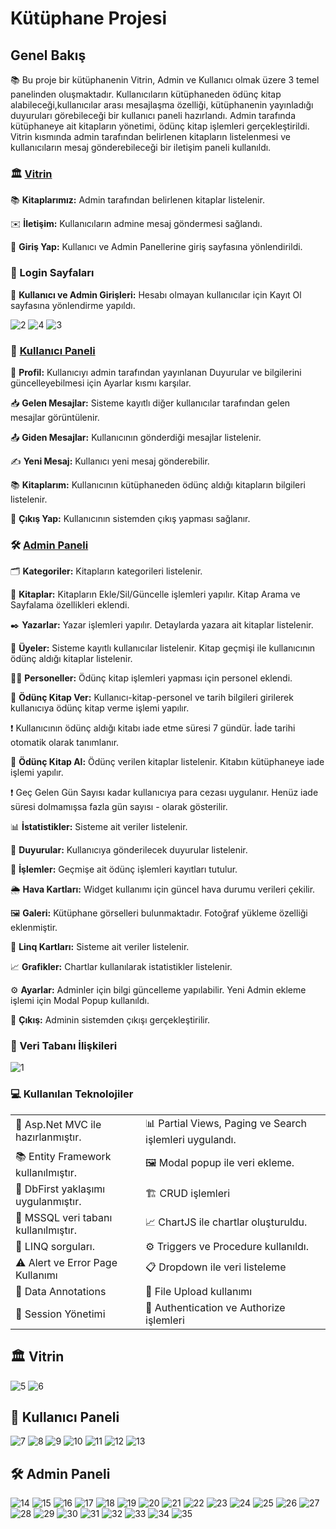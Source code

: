 # Kütüphane Projesi

## Genel Bakış
:books: Bu proje bir kütüphanenin Vitrin, Admin ve Kullanıcı olmak üzere 3 temel panelinden oluşmaktadır. Kullanıcıların kütüphaneden ödünç kitap alabileceği,kullanıcılar arası mesajlaşma özelliği, kütüphanenin yayınladığı duyuruları görebileceği bir kullanıcı paneli hazırlandı. Admin tarafında kütüphaneye ait kitapların yönetimi, ödünç kitap işlemleri gerçekleştirildi. Vitrin kısmında admin tarafından belirlenen kitapların listelenmesi ve kullanıcıların mesaj gönderebileceği bir iletişim paneli kullanıldı. 

### 🏛️ [Vitrin](#%EF%B8%8F--vitrin)

 📚 **Kitaplarımız:** Admin tarafından belirlenen kitaplar listelenir.
 
 ✉️ **İletişim:** Kullanıcıların admine mesaj göndermesi sağlandı.
 
🔑 **Giriş Yap:** Kullanıcı ve Admin Panellerine giriş sayfasına yönlendirildi.

### 🔐 Login Sayfaları

 👥 **Kullanıcı ve Admin Girişleri:** Hesabı olmayan kullanıcılar için Kayıt Ol sayfasına yönlendirme yapıldı.

![2](https://github.com/user-attachments/assets/3aef41bc-24b3-4e73-b32e-948aa58a7a72)
![4](https://github.com/user-attachments/assets/a7715c42-e166-4ca8-8d7c-4cf37114622e)
![3](https://github.com/user-attachments/assets/29cebef2-a1d4-4ce1-8d9c-1cc4834f0e4f)

### 👤 [Kullanıcı Paneli](#-kullanıcı-paneli-1)

 🔖 **Profil:** Kullanıcıyı admin tarafından yayınlanan Duyurular ve bilgilerini güncelleyebilmesi için Ayarlar kısmı karşılar.
 
 📥 **Gelen Mesajlar:** Sisteme kayıtlı diğer kullanıcılar tarafından gelen mesajlar görüntülenir.
 
 📤 **Giden Mesajlar:** Kullanıcının gönderdiği mesajlar listelenir.
 
 ✍️ **Yeni Mesaj:** Kullanıcı yeni mesaj gönderebilir.
 
 📚 **Kitaplarım:** Kullanıcının kütüphaneden ödünç aldığı kitapların bilgileri listelenir.
 
 🚪 **Çıkış Yap:** Kullanıcının sistemden çıkış yapması sağlanır.

### 🛠️ [Admin Paneli](#%EF%B8%8F-admin-paneli-1)

 🗂️ **Kategoriler:** Kitapların kategorileri listelenir.
 
 📘 **Kitaplar:** Kitapların Ekle/Sil/Güncelle işlemleri yapılır. Kitap Arama ve Sayfalama özellikleri eklendi.
 
 ✒️ **Yazarlar:** Yazar işlemleri yapılır. Detaylarda yazara ait kitaplar listelenir.
 
 👥 **Üyeler:** Sisteme kayıtlı kullanıcılar listelenir. Kitap geçmişi ile kullanıcının ödünç aldığı kitaplar listelenir.
 
 🧑‍💼 **Personeller:** Ödünç kitap işlemleri yapması için personel eklendi.
 
 📖 **Ödünç Kitap Ver:** Kullanıcı-kitap-personel ve tarih bilgileri girilerek kullanıcıya ödünç kitap verme işlemi yapılır.

 ❗  Kullanıcının ödünç aldığı kitabı iade etme süresi 7 gündür. İade tarihi otomatik olarak tanımlanır.

 🔄 **Ödünç Kitap Al:** Ödünç verilen kitaplar listelenir. Kitabın kütüphaneye iade işlemi yapılır.

  ❗ Geç Gelen Gün Sayısı kadar kullanıcıya para cezası uygulanır. Henüz iade süresi dolmamışsa fazla gün sayısı - olarak gösterilir.

   📊 **İstatistikler:** Sisteme ait veriler listelenir.
   
 📢 **Duyurular:** Kullanıcıya gönderilecek duyurular listelenir.
 
 📜 **İşlemler:** Geçmişe ait ödünç işlemleri kayıtları tutulur.
 
🌦️ **Hava Kartları:** Widget kullanımı için güncel hava durumu verileri çekilir.

 🖼️ **Galeri:** Kütüphane görselleri bulunmaktadır. Fotoğraf yükleme özelliği eklenmiştir.
 
🧮 **Linq Kartları:** Sisteme ait veriler listelenir.

 📈 **Grafikler:** Chartlar kullanılarak istatistikler listelenir.
 
 ⚙️ **Ayarlar:** Adminler için bilgi güncelleme yapılabilir. Yeni Admin ekleme işlemi için Modal Popup kullanıldı.
 
 🚪 **Çıkış:** Adminin sistemden çıkışı gerçekleştirilir.

### 🔗 Veri Tabanı İlişkileri

![1](https://github.com/user-attachments/assets/45b5f0d4-2a05-4fdb-90b3-2d068cd8eff0)

### 💻 Kullanılan Teknolojiler

<table>
  <tr>
    <td>🎉 Asp.Net MVC ile hazırlanmıştır.</td>
    <td>📊 Partial Views, Paging ve Search işlemleri uygulandı.</td>
  </tr>
  <tr>
    <td>📚 Entity Framework kullanılmıştır.</td>
    <td>🖼️ Modal popup ile veri ekleme.</td>
  </tr>
  <tr>
    <td>🔨 DbFirst yaklaşımı uygulanmıştır.</td>
    <td>🏗️ CRUD işlemleri</td>
  </tr>
  <tr>
    <td>💾 MSSQL veri tabanı kullanılmıştır.</td>
    <td>📈 ChartJS ile chartlar oluşturuldu.</td>
  </tr>
  <tr>
    <td>📖 LINQ sorguları.</td>
    <td>⚙️ Triggers ve Procedure kullanıldı.</td>
  </tr>
  <tr>
    <td>⚠️ Alert ve Error Page Kullanımı</td>
    <td>📋 Dropdown ile veri listeleme</td>
  </tr>
  <tr>
    <td>📝 Data Annotations</td>
    <td>📂 File Upload kullanımı</td>
  </tr>
  <tr>
    <td>🔑 Session Yönetimi</td>
    <td>🔐 Authentication ve Authorize işlemleri</td>
  </tr>
</table>

## 🏛️  Vitrin

![5](https://github.com/user-attachments/assets/9bd35546-0bb2-4132-8d5d-32ae20635e04)
![6](https://github.com/user-attachments/assets/1c181609-a642-4e8a-ab3b-d69e1b8a288d)


## 👤 Kullanıcı Paneli

![7](https://github.com/user-attachments/assets/c747a141-1314-422c-ae15-7134f194e2d2)
![8](https://github.com/user-attachments/assets/1b2546c6-e289-4cfc-b043-b4d3c710ff85)
![9](https://github.com/user-attachments/assets/20191ebb-f738-4ad8-b330-c7866f6b19d0)
![10](https://github.com/user-attachments/assets/6a2bc41e-524a-42ce-b881-824c024fc30c)
![11](https://github.com/user-attachments/assets/821d6b1d-6399-483e-8668-bb1be1cbc65a)
![12](https://github.com/user-attachments/assets/230011f7-8875-4350-9091-709a31efbb96)
![13](https://github.com/user-attachments/assets/b5920f28-dcd1-46b2-9a69-4bd9a74ee841)

## 🛠️ Admin Paneli

![14](https://github.com/user-attachments/assets/250d1558-52b1-4d23-bf7e-84bf2aeb5ddb)
![15](https://github.com/user-attachments/assets/0717e5b5-4f30-4dc3-b1fd-533c17544593)
![16](https://github.com/user-attachments/assets/3050dad1-1547-4f7e-8885-f24e00324e59)
![17](https://github.com/user-attachments/assets/ec561614-94a0-4e79-a8f9-26d2933ee6c6)
![18](https://github.com/user-attachments/assets/3554d11e-db81-4a39-a31c-cfb3a8122324)
![19](https://github.com/user-attachments/assets/24976057-d82a-493d-92cc-75e2b146e5b2)
![20](https://github.com/user-attachments/assets/614a5c5a-426e-4921-b17e-48e75d7183cb)
![21](https://github.com/user-attachments/assets/b0d7aae7-2084-4ecd-9ea5-cca3b4d56564)
![22](https://github.com/user-attachments/assets/213f295c-44b3-4316-a39b-d3e16d25479f)
![23](https://github.com/user-attachments/assets/14c3fdb2-dd87-4122-832c-a543c3aba7ed)
![24](https://github.com/user-attachments/assets/0019cc6d-113c-43bb-af6e-b6b4bb76f03e)
![25](https://github.com/user-attachments/assets/30762f0f-9d94-4063-9b04-d741fc02199e)
![26](https://github.com/user-attachments/assets/1b3aa3cc-ac08-413a-b645-92d9d3e69cd1)
![27](https://github.com/user-attachments/assets/9c757e01-176d-49a7-ac96-ec5ec68babcc)
![28](https://github.com/user-attachments/assets/6af101fc-8bb0-46b3-a574-ca8890c7588d)
![29](https://github.com/user-attachments/assets/0ae62fdd-4e53-4621-b574-bd1b4b51cece)
![30](https://github.com/user-attachments/assets/6a7ff177-72a4-4baf-8b09-d361f8276f47)
![31](https://github.com/user-attachments/assets/e0f2a3e0-de9f-498e-94ab-3af3d0c9dfa1)
![32](https://github.com/user-attachments/assets/f61a4470-fa26-4f52-8a3a-53d3ffe04ee3)
![33](https://github.com/user-attachments/assets/89e9a1d6-99a1-4c73-8b42-4032429ff981)
![34](https://github.com/user-attachments/assets/686c99c1-0372-4730-8b40-4ede41d6eab5)
![35](https://github.com/user-attachments/assets/726d3bad-70f2-4154-938b-f5fd5b01afb0)














